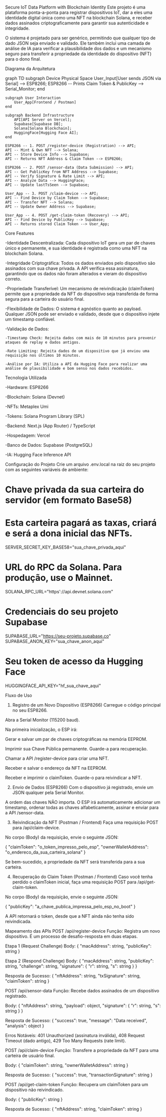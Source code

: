 Secure IoT Data Platform with Blockchain Identity
Este projeto é uma plataforma ponta-a-ponta para registrar dispositivos IoT, dar a eles uma identidade digital única como uma NFT na blockchain Solana, e receber dados assinados criptograficamente para garantir sua autenticidade e integridade.

O sistema é projetado para ser genérico, permitindo que qualquer tipo de dado JSON seja enviado e validado. Ele também inclui uma camada de análise de IA para verificar a plausibilidade dos dados e um mecanismo seguro para transferir a propriedade da identidade do dispositivo (NFT) para o dono final.

Diagrama da Arquitetura

graph TD
    subgraph Device Physical Space
        User_Input[User sends JSON via Serial] --> ESP8266;
        ESP8266 -- Prints Claim Token & PublicKey --> Serial_Monitor;
    end

    subgraph User Interaction
        User_App[Frontend / Postman]
    end

    subgraph Backend Infrastructure
        API[API Server on Vercel];
        Supabase[Supabase DB];
        Solana[Solana Blockchain];
        HuggingFace[Hugging Face AI];
    end
    
    ESP8266 -- 1. POST /register-device (Registration) --> API;
    API -- Mint & Own NFT --> Solana;
    API -- Store Device Info --> Supabase;
    API -- Returns NFT Address & Claim Token --> ESP8266;

    ESP8266 -- 2. POST /sensor-data (Data Submission) --> API;
    API -- Get PublicKey from NFT Address --> Supabase;
    API -- Verify Signature & Rate Limit --> API;
    API -- Analyze Data --> HuggingFace;
    API -- Update lastTsSeen --> Supabase;

    User_App -- 3. POST /claim-device --> API;
    API -- Find Device by Claim Token --> Supabase;
    API -- Transfer NFT --> Solana;
    API -- Update Owner Address --> Supabase;
    
    User_App -- 4. POST /get-claim-token (Recovery) --> API;
    API -- Find Device by PublicKey --> Supabase;
    API -- Returns stored Claim Token --> User_App;

Core Features

-Identidade Descentralizada: Cada dispositivo IoT gera um par de chaves único e permanente, e sua identidade é registrada como uma NFT na blockchain Solana.

-Integridade Criptográfica: Todos os dados enviados pelo dispositivo são assinados com sua chave privada. A API verifica essa assinatura, garantindo que os dados não foram alterados e vieram do dispositivo correto.

-Propriedade Transferível: Um mecanismo de reivindicação (claimToken) permite que a propriedade da NFT do dispositivo seja transferida de forma segura para a carteira do usuário final.

-Flexibilidade de Dados: O sistema é agnóstico quanto ao payload. Qualquer JSON pode ser enviado e validado, desde que o dispositivo injete um timestamp confiável.

-Validação de Dados:

    -Timestamp Check: Rejeita dados com mais de 10 minutos para prevenir ataques de replay e dados antigos.

    -Rate Limiting: Rejeita dados de um dispositivo que já enviou uma requisição nos últimos 10 minutos.

    -Análise por IA: Utiliza a API da Hugging Face para realizar uma análise de plausibilidade e bom senso nos dados recebidos.

Tecnologia Utilizada

-Hardware: ESP8266

-Blockchain: Solana (Devnet)

-NFTs: Metaplex Umi

-Tokens: Solana Program Library (SPL)

-Backend: Next.js (App Router) / TypeScript

-Hospedagem: Vercel

-Banco de Dados: Supabase (PostgreSQL)

-IA: Hugging Face Inference API

Configuração do Projeto
Crie um arquivo .env.local na raiz do seu projeto com as seguintes variáveis de ambiente:

# Chave privada da sua carteira do servidor (em formato Base58)
# Esta carteira pagará as taxas, criará e será a dona inicial das NFTs.
SERVER_SECRET_KEY_BASE58="sua_chave_privada_aqui"

# URL do RPC da Solana. Para produção, use o Mainnet.
SOLANA_RPC_URL="https'://api.devnet.solana.com"

# Credenciais do seu projeto Supabase
SUPABASE_URL="https://seu-projeto.supabase.co"
SUPABASE_ANON_KEY="sua_chave_anon_aqui"

# Seu token de acesso da Hugging Face
HUGGINGFACE_API_KEY="hf_sua_chave_aqui"

Fluxo de Uso
1. Registro de um Novo Dispositivo (ESP8266)
Carregue o código principal no seu ESP8266.

Abra a Serial Monitor (115200 baud).

Na primeira inicialização, o ESP irá:

Gerar e salvar um par de chaves criptográficas na memória EEPROM.

Imprimir sua Chave Pública permanente. Guarde-a para recuperação.

Chamar a API /register-device para criar uma NFT.

Receber e salvar o endereço da NFT na EEPROM.

Receber e imprimir o claimToken. Guarde-o para reivindicar a NFT.

2. Envio de Dados (ESP8266)
Com o dispositivo já registrado, envie um JSON qualquer pela Serial Monitor.

A ordem das chaves NÃO importa. O ESP irá automaticamente adicionar um timestamp, ordenar todas as chaves alfabeticamente, assinar e enviar para a API /sensor-data.

3. Reivindicação da NFT (Postman / Frontend)
Faça uma requisição POST para /api/claim-device.

No corpo (Body) da requisição, envie o seguinte JSON:

{
  "claimToken": "o_token_impresso_pelo_esp",
  "ownerWalletAddress": "o_endereco_da_sua_carteira_solana"
}

Se bem-sucedido, a propriedade da NFT será transferida para a sua carteira.

4. Recuperação do Claim Token (Postman / Frontend)
Caso você tenha perdido o claimToken inicial, faça uma requisição POST para /api/get-claim-token.

No corpo (Body) da requisição, envie o seguinte JSON:

{
  "publicKey": "a_chave_publica_impressa_pelo_esp_no_boot"
}

A API retornará o token, desde que a NFT ainda não tenha sido reivindicada.

Mapeamento das APIs
POST /api/register-device
Função: Registra um novo dispositivo. É um processo de desafio-resposta em duas etapas.

Etapa 1 (Request Challenge) Body: { "macAddress": string, "publicKey": string }

Etapa 2 (Respond Challenge) Body: { "macAddress": string, "publicKey": string, "challenge": string, "signature": { "r": string, "s": string } }

Resposta de Sucesso: { "nftAddress": string, "txSignature": string, "claimToken": string }

POST /api/sensor-data
Função: Recebe dados assinados de um dispositivo registrado.

Body: { "nftAddress": string, "payload": object, "signature": { "r": string, "s": string } }

Resposta de Sucesso: { "success": true, "message": "Data received", "analysis": object }

Erros Notáveis: 401 Unauthorized (assinatura inválida), 408 Request Timeout (dado antigo), 429 Too Many Requests (rate limit).

POST /api/claim-device
Função: Transfere a propriedade da NFT para uma carteira de usuário final.

Body: { "claimToken": string, "ownerWalletAddress": string }

Resposta de Sucesso: { "success": true, "transactionSignature": string }

POST /api/get-claim-token
Função: Recupera um claimToken para um dispositivo não reivindicado.

Body: { "publicKey": string }

Resposta de Sucesso: { "nftAddress": string, "claimToken": string }
